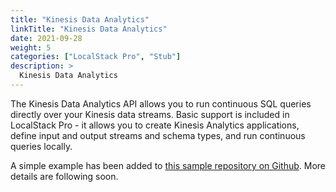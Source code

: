 ```yaml
---
title: "Kinesis Data Analytics"
linkTitle: "Kinesis Data Analytics"
date: 2021-09-28
weight: 5
categories: ["LocalStack Pro", "Stub"]
description: >
  Kinesis Data Analytics
---
```


The Kinesis Data Analytics API allows you to run continuous SQL queries directly over your Kinesis data streams. Basic support is included in LocalStack Pro - it allows you to create Kinesis Analytics applications, define input and output streams and schema types, and run continuous queries locally.

A simple example has been added to [this sample repository on Github](https://github.com/localstack/localstack-pro-samples/tree/master/kinesis-analytics). More details are following soon.
